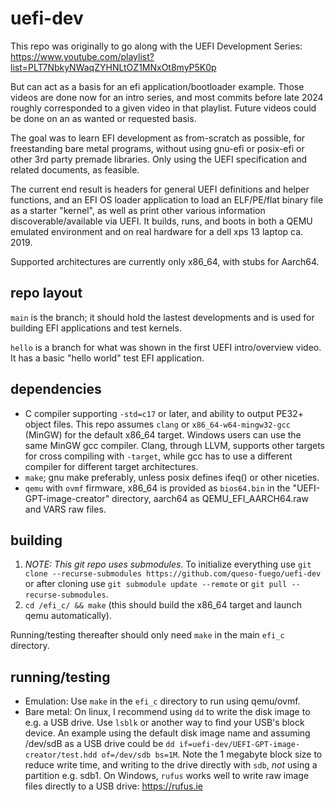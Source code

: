 # uefi-dev
This repo was originally to go along with the UEFI Development Series: 
https://www.youtube.com/playlist?list=PLT7NbkyNWaqZYHNLtOZ1MNxOt8myP5K0p

But can act as a basis for an efi application/bootloader example.
Those videos are done now for an intro series, and most commits before late 2024 roughly 
corresponded to a given video in that playlist. 
Future videos could be done on an as wanted or requested basis.

The goal was to learn EFI development as from-scratch as possible, for freestanding bare metal
programs, without using gnu-efi or posix-efi or other 3rd party premade libraries. 
Only using the UEFI specification and related documents, as feasible.

The current end result is headers for general UEFI definitions and helper functions,
and an EFI OS loader application to load an ELF/PE/flat binary file as a starter "kernel",
as well as print other various information discoverable/available via UEFI.
It builds, runs, and boots in both a QEMU emulated environment and on real hardware for
a dell xps 13 laptop ca. 2019.

Supported architectures are currently only x86_64, with stubs for Aarch64.

## repo layout
`main` is the branch; it should hold the lastest developments and is used for building 
EFI applications and test kernels.

`hello` is a branch for what was shown in the first UEFI intro/overview video. It has a
basic "hello world" test EFI application.

## dependencies
- C compiler supporting `-std=c17` or later, and ability to output PE32+ object files. 
This repo assumes `clang` or `x86_64-w64-mingw32-gcc` (MinGW) for the default x86_64 target. 
Windows users can use the same MinGW gcc compiler. Clang, through LLVM, supports other targets for 
cross compiling with `-target`, while gcc has to use a different compiler for different target
architectures.
- `make`; gnu make preferably, unless posix defines ifeq() or other niceties.
- `qemu` with `ovmf` firmware, x86_64 is provided as `bios64.bin` in the "UEFI-GPT-image-creator" 
directory, aarch64 as QEMU_EFI_AARCH64.raw and VARS raw files.

## building 
1. *NOTE: This git repo uses submodules*. To initialize everything use 
`git clone --recurse-submodules https://github.com/queso-fuego/uefi-dev` or after cloning 
use `git submodule update --remote` or `git pull --recurse-submodules`. 
2. `cd /efi_c/ && make` (this should build the x86_64 target and launch qemu automatically).

Running/testing thereafter should only need `make` in the main `efi_c` directory.

## running/testing
- Emulation: Use `make` in the `efi_c` directory to run using qemu/ovmf.
- Bare metal: On linux, I recommend using `dd` to write the disk image to e.g. a USB drive. 
Use `lsblk` or another way to find your USB's block device. 
An example using the default disk image name and assuming /dev/sdB as a USB drive could be 
`dd if=uefi-dev/UEFI-GPT-image-creator/test.hdd of=/dev/sdb bs=1M`.
Note the 1 megabyte block size to reduce write time, and writing to the drive directly with `sdb`, 
_not_ using a partition e.g. sdb1.
On Windows, `rufus` works well to write raw image files directly to a USB drive: 
https://rufus.ie

